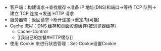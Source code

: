 - 客户端：构建请求->查找缓存->准备 IP 地址(DNS)和端口->等待 TCP 队列->建立 TCP 连接->发送 HTTP 请求
- 服务器端：返回请求->断开连接->重定向(可能)
- Cache 流程：DNS 缓存和页面资源缓存(被浏览器缓存)
	- Cache-Control
	- [[我自己的加餐#HTTP缓存]]
- 使用 Cookie 来进行状态管理：Set-Cookie设置Cookie